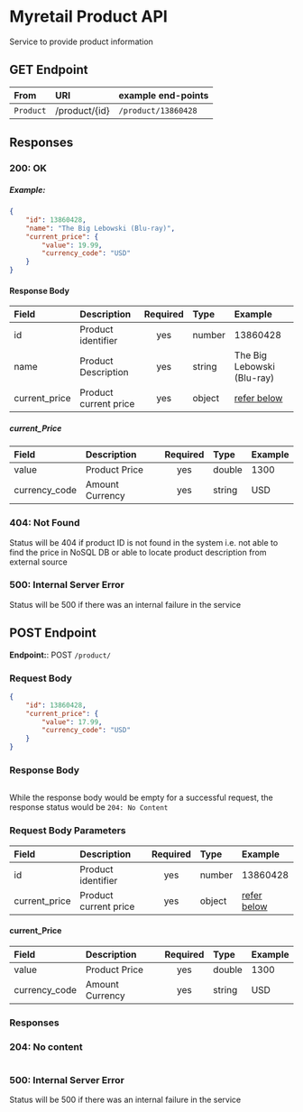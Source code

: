 # Myretail Product API

Service to provide product information

## GET Endpoint
| From         | URI                                      | example end-points                      |
| :----------- | :--------------------------------------- | :-------------------------------------- |
| `Product` | /product/{id}     | `/product/13860428`    |

## Responses

### 200: OK

##### Example:
```json
{
    "id": 13860428,
    "name": "The Big Lebowski (Blu-ray)",
    "current_price": {
        "value": 19.99,
        "currency_code": "USD"
    }
}

```

#### Response Body

| Field   | Description         | Required | Type   | Example               |
|:--------|:--------------------|:--------:|:-------|:----------------------|
| id      | Product identifier    |   yes    | number | 13860428                  |
| name   | Product Description          |   yes    | string | The Big Lebowski (Blu-ray)                |
| current_price    | Product current price     |   yes    | object | [refer below](#current_price)  |

##### current_Price
| Field   | Description         | Required | Type   | Example               |
|:--------|:--------------------|:--------:|:-------|:----------------------|
| value      | Product Price    |   yes    | double | 1300                  |
| currency_code   | Amount Currency          |   yes    | string | USD               |


### 404: Not Found
Status will be 404 if product ID is not found in the system i.e. not able to find the price in NoSQL DB or able to locate product description from external source

### 500: Internal Server Error
Status will be 500 if there was an internal failure in the service

## POST Endpoint

**Endpoint:**: POST `/product/`

### Request Body
``` json
{
    "id": 13860428,
    "current_price": {
        "value": 17.99,
        "currency_code": "USD"
    }
}
```
### Response Body
```json
```
While the response body would be empty for a successful request, the response status would be `204: No Content`

### Request Body Parameters
| Field   | Description         | Required | Type   | Example               |
|:--------|:--------------------|:--------:|:-------|:----------------------|
| id      | Product identifier    |   yes    | number | 13860428                  |
| current_price    | Product current price     |   yes    | object | [refer below](#current_price)  |

#### current_Price
| Field   | Description         | Required | Type   | Example               |
|:--------|:--------------------|:--------:|:-------|:----------------------|
| value      | Product Price    |   yes    | double | 1300                  |
| currency_code   | Amount Currency          |   yes    | string | USD               |

### Responses
### 204: No content
```json
```

### 500: Internal Server Error
Status will be 500 if there was an internal failure in the service
